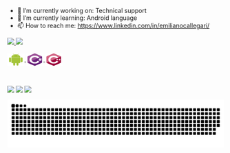 - 🔭 I’m currently working on: Technical support
- 🌱 I’m currently learning: Android language
- 📫 How to reach me: https://www.linkedin.com/in/emilianocallegari/
 

<div>
  <a href="https://github.com/EmilianoCCS">
  <img height="150em" src="https://github-readme-stats.vercel.app/api?username=EmilianoCCS&show_icons=true&theme=midnight-purple&include_all_commits=true&count_private=true"/>
  <img height="150em" src="https://github-readme-stats.vercel.app/api/top-langs/?username=EmilianoCCS&layout=compact&langs_count=7&theme=midnight-purple"/>
</div>

  
  
 <div><br>
  <link rel="stylesheet" href="https://cdn.jsdelivr.net/gh/devicons/devicon@v2.12.0/devicon.min.css">
  <img align="center" alt="Emiliano-Android" height="30" width="40" src="https://github.com/devicons/devicon/blob/master/icons/android/android-plain.svg">
  <img align="center" alt="Emiliano-C#" height="30" width="40" src="https://github.com/devicons/devicon/blob/master/icons/csharp/csharp-original.svg">
  <img align="center" alt="Emiliano-Android" height="30" width="40" src="https://github.com/devicons/devicon/blob/master/icons/cplusplus/cplusplus-original.svg">
</div>
  
  ##
  
<div><br>
  <a href = "emiliano.callegari@hotmail.com"><img src="https://img.shields.io/badge/Microsoft_Outlook-0078D4?style=for-the-badge&logo=microsoft-outlook&logoColor=white" target="_blank"></a>
   <a href="https://api.whatsapp.com/send?phone=5519987650807&text=Ol%C3%A1!" target="_blank"><img src="https://img.shields.io/badge/WhatsApp-25D366?style=for-the-badge&logo=whatsapp&logoColor=white" target="_blank"></a>
  <a href="https://www.linkedin.com/in/emilianocallegari/" target="_blank"><img src="https://img.shields.io/badge/-LinkedIn-%230077B5?style=for-the-badge&logo=linkedin&logoColor=white" target="_blank"></a> 
 
   
  ![Snake animation](https://github.com/EmilianoCCS/EmilianoCCS/blob/output/github-contribution-grid-snake.svg)
 
</div>
